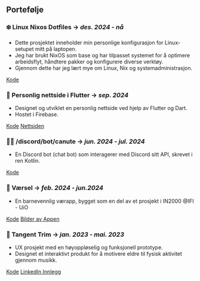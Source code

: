 ## Portefølje

### ❄️ Linux Nixos Dotfiles → *des. 2024 - nå*
* Dette prosjektet inneholder min personlige konfigurasjon for Linux-setupet mitt på laptopen.
* Jeg har brukt NixOS som base og har tilpasset systemet for å optimere arbeidsflyt, håndtere pakker og konfigurere diverse verktøy.
* Gjennom dette har jeg lært mye om Linux, Nix og systemadministrasjon.

[Kode](https://github.com/KnutHoltet/nixlaptop)

### 🦋 Personlig nettside i Flutter → *sep. 2024*
* Designet og utviklet en personlig nettside ved hjelp av Flutter og Dart.
* Hostet i Firebase.

[Kode](https://github.com/KnutHoltet/Knut-Website-1.edition-) [Nettsiden](https://knutwebsite-d6cf7.web.app/)

### 🤖💬 /discord/bot/canute → *jun. 2024 - jul. 2024*
* En Discord bot (chat bot) som interagerer med Discord sitt API, skrevet i ren Kotlin.

[Kode](https://github.com/KnutHoltet/discord-bot-canute)

### 🦭 Værsel → *feb. 2024 - jun.2024*
* En barnevennlig værapp, bygget som en del av et prosjekt i IN2000 @IFI - UiO

[Kode](https://github.com/KnutHoltet/V-rsel) [Bilder av Appen](https://github.com/KnutHoltet/V-rsel/tree/main/bilder/app_screenshots/version_on_release)

### 🎹 Tangent Trim → *jan. 2023 - mai. 2023*
* UX prosjekt med en høyoppløselig og funksjonell prototype.
* Designet et interaktivt produkt for å motivere eldre til fysisk aktivitet gjennom musikk.

[Kode](https://github.com/KnutHoltet/DESIGNERNE.INO) [LinkedIn Innlegg](https://www.linkedin.com/feed/update/urn:li:activity:7089196507203039232/?originalSubdomain=no)
